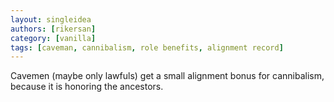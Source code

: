```yaml
---
layout: singleidea
authors: [rikersan]
category: [vanilla]
tags: [caveman, cannibalism, role benefits, alignment record]
---
```

Cavemen (maybe only lawfuls) get a small alignment bonus for cannibalism, because it is honoring the ancestors.
